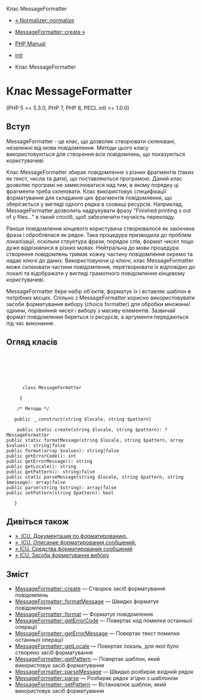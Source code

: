 Клас MessageFormatter

-   [« Normalizer::normalize](normalizer.normalize.md)
    
-   [MessageFormatter::create »](messageformatter.create.md)
    
-   [PHP Manual](index.md)
    
-   [intl](book.intl.md)
    
-   Клас MessageFormatter
    

# Клас MessageFormatter

(PHP 5 >= 5.3.0, PHP 7, PHP 8, PECL intl >= 1.0.0)

## Вступ

MessageFormatter - це клас, що дозволяє створювати склеювані, незалежні від мови повідомлення. Методи цього класу використовуються для створення всіх повідомлень, що показуються користувачеві.

Клас MessageFormatter збирає повідомлення з різних фрагментів (таких як текст, числа та дати), що поставляються програмою. Даний клас дозволяє програмі не замислюватися над тим, в якому порядку ці фрагменти треба склеювати. Клас використовує специфікації форматування для складання цих фрагментів повідомлення, що зберігається у вигляді одного рядка в сховищі ресурсів. Наприклад, MessageFormatter дозволить надрукувати фразу "Finished printing x out of y files..." в такий спосіб, щоб забезпечити гнучкість перекладу.

Раніше повідомлення кінцевого користувача створювалося як закінчена фраза і оброблялася як рядок. Така процедура призводила до проблем локалізації, оскільки структура фрази, порядок слів, формат чисел тощо дуже відрізнялися в різних мовах. Нейтральна до мови процедура створення повідомлень тримає кожну частину повідомлення окремо та надає ключі до даних. Використовуючи ці ключі, клас MessageFormatter може склеювати частини повідомлення, перетворювати їх відповідно до локалі та відображати у вигляді грамотного повідомлення кінцевому користувачеві.

MessageFormatter бере набір об'єктів, форматує їх і вставляє шаблон в потрібних місцях. Спільно з MessageFormatter корисно використовувати засоби форматування вибору (choice formatter) для обробки множини/однини, порівняння чисел і вибору з масиву елементів. Зазвичай формат повідомлення береться із ресурсів, а аргументи передаються під час виконання.

## Огляд класів

```classsynopsis

     
    

    
     
      class MessageFormatter
     
     {

    /* Методы */
    
   public __construct(string $locale, string $pattern)

    public static create(string $locale, string $pattern): ?MessageFormatter
public static formatMessage(string $locale, string $pattern, array $values): string|false
public format(array $values): string|false
public getErrorCode(): int
public getErrorMessage(): string
public getLocale(): string
public getPattern(): string|false
public static parseMessage(string $locale, string $pattern, string $message): array|false
public parse(string $string): array|false
public setPattern(string $pattern): bool

   }
```

## Дивіться також

-   [»  ICU. Документация по форматированию.](https://unicode-org.github.io/icu/userguide/format_parse/)
-   [»  ICU. Описание форматирования сообщений.](https://unicode-org.github.io/icu/userguide/format_parse/messages/)
-   [» ICU. Средства форматирования сообщений](https://unicode-org.github.io/icu/userguide/format_parse/messages/)
-   [» ICU. Засоби форматування вибору](http://icu-project.org/apiref/icu4c/classChoiceFormat.html#details)

## Зміст

-   [MessageFormatter::create](messageformatter.create.md) — Створює засіб форматування повідомлень
-   [MessageFormatter::formatMessage](messageformatter.formatmessage.md) — Швидко форматує повідомлення
-   [MessageFormatter::format](messageformatter.format.md) — Форматує повідомлення
-   [MessageFormatter::getErrorCode](messageformatter.geterrorcode.md) — Повертає код помилки останньої операції
-   [MessageFormatter::getErrorMessage](messageformatter.geterrormessage.md) — Повертає текст помилки останньої операції
-   [MessageFormatter::getLocale](messageformatter.getlocale.md) — Повертає локаль, для якої було створено засіб форматування
-   [MessageFormatter::getPattern](messageformatter.getpattern.md) — Повертає шаблон, який використовує засіб форматування
-   [MessageFormatter::parseMessage](messageformatter.parsemessage.md) — Швидко розбирає вхідний рядок
-   [MessageFormatter::parse](messageformatter.parse.md) — Розбирає рядок згідно з шаблоном
-   [MessageFormatter::setPattern](messageformatter.setpattern.md) — Встановлює шаблон, який використовує засіб форматування